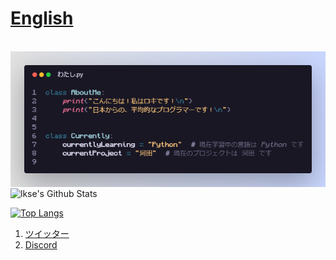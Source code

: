 # [English](https://github.com/lkse/lkse/blob/lkse/readme_en.md)
<br>
<img align="center", src="https://github.com/lkse/lkse/blob/6b357815cee6ff7c85d7f80d04605ac8733e88ec/aboutme_jp.png">
</br>

<img align="center" src="https://github-readme-stats.vercel.app/api?username=lkse&include_all_commits=true&count_private=true&show_icons=true&line_height=20&title_color=213647&icon_color=7a7adb&bg_color=0,ddddde,c5d2fa" alt="lkse's Github Stats">

[![Top Langs](https://github-readme-stats.vercel.app/api/top-langs/?username=lkse&title_color=213647&icon_color=7a7adb&bg_color=0,ddddde,c5d2fa)](https://github.com/devSouvik/github-readme-stats)



1. [ツイッター](https://twitter.com/lksenp)
2. [Discord](https://discordapp.com/users/445053396227981323)



